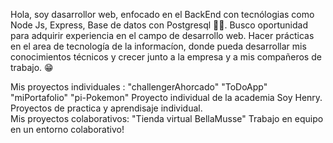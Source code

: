 Hola, soy dasarrollor web, enfocado en el BackEnd con tecnólogias como Node Js, Express, Base de datos con Postgresql 🚀🚀. Busco oportunidad para adquirir experiencia en el campo de desarrollo web.
Hacer prácticas en el area de tecnología de la informacíon, donde pueda desarrollar mis conocimientos técnicos y crecer junto a la empresa y a mis compañeros de trabajo. 😁

Mis proyectos individuales : "challengerAhorcado" 
                             "ToDoApp"
                             "miPortafolio"
                             "pi-Pokemon" Proyecto individual de la academia Soy Henry. 
        Proyectos de practica y aprendisaje individual.<br/>
Mis proyectos colaborativos: "Tienda virtual BellaMusse"  Trabajo en equipo en un entorno colaborativo!<br/>


<!--
**Gabriel-Villalba/Gabriel-Villalba** is a ✨ _special_ ✨ repository because its `README.md` (this file) appears on your GitHub profile.

Here are some ideas to get you started:

- 
- 🌱 I’m currently learning ...
- 👯 I’m looking to collaborate on ...
- 🤔 I’m looking for help with ...
- 💬 Ask me about ...
- 📫 How to reach me: ...
- 😄 Pronouns: ...
- ⚡ Fun fact: ...
-->
